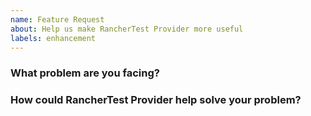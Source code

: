 ```yaml
---
name: Feature Request
about: Help us make RancherTest Provider more useful
labels: enhancement
---
```

<!--
Thank you for helping to improve RancherTest Provider!

Please be sure to search for open issues before raising a new one. We use issues
for bug reports and feature requests. Please find us at https://slack.crossplane.io
for questions, support, and discussion.
-->

### What problem are you facing?
<!--
Please tell us a little about your use case - it's okay if it's hypothetical!
Leading with this context helps frame the feature request so we can ensure we
implement it sensibly.
--->

### How could RancherTest Provider help solve your problem?
<!--
Let us know how you think RancherTest Provider could help with your use case.
-->
